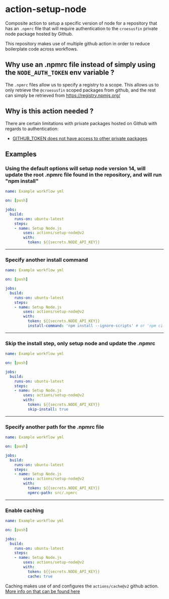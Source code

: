 # action-setup-node

Composite action to setup a specific version of node for a repository that has an `.npmrc` file that will require 
authentication to the `croesusfin` private node package hosted by Github.

This repository makes use of multiple github action in order to reduce boilerplate code across workflows.

## Why use an .npmrc file instead of simply using the `NODE_AUTH_TOKEN` env variable ?

The `.npmrc` files allow us to specify a registry to a scope. This allows us to only retrieve the `@croesusfin` scoped 
packages from github, and the rest can simply be retrieved from https://registry.npmjs.org/

## Why is this action needed ?

There are certain limitations with private packages hosted on Github with regards to authentication:

- [GITHUB_TOKEN does not have access to other private packages](https://github.com/actions/setup-node/issues/49)

## Examples

### Using the default options will setup node version 14, will update the root .npmrc file found in the repository, and will run "npm install"

```yaml
name: Example workflow yml

on: [push]

jobs:
  build:
    runs-on: ubuntu-latest
    steps:
    - name: Setup Node.js
        uses: actions/setup-node@v2
        with:
          token: ${{secrets.NODE_API_KEY}}
```
---
### Specify another install command

```yaml
name: Example workflow yml

on: [push]

jobs:
  build:
    runs-on: ubuntu-latest
    steps:
    - name: Setup Node.js
        uses: actions/setup-node@v2
        with:
          token: ${{secrets.NODE_API_KEY}}
          install-command: 'npm install --ignore-scripts' # or 'npm ci'
```
---
### Skip the install step, only setup node and update the .npmrc

```yaml
name: Example workflow yml

on: [push]

jobs:
  build:
    runs-on: ubuntu-latest
    steps:
    - name: Setup Node.js
        uses: actions/setup-node@v2
        with:
          token: ${{secrets.NODE_API_KEY}}
          skip-install: true
```
---
### Specify another path for the .npmrc file

```yaml
name: Example workflow yml

on: [push]

jobs:
  build:
    runs-on: ubuntu-latest
    steps:
    - name: Setup Node.js
        uses: actions/setup-node@v2
        with:
          token: ${{secrets.NODE_API_KEY}}
          npmrc-path: src/.npmrc
```
---
### Enable caching

```yaml
name: Example workflow yml

on: [push]

jobs:
  build:
    runs-on: ubuntu-latest
    steps:
    - name: Setup Node.js
        uses: actions/setup-node@v2
        with:
          token: ${{secrets.NODE_API_KEY}}
          cache: true
```
Caching makes use of and configures the `actions/cache@v2` github action. [More info on that can be found here](https://github.com/actions/cache)